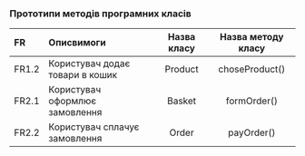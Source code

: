 ### Прототипи методів програмних класів
|FR|Описвимоги|Назва класу|Назва методу класу|
|:-|:-|:-:|:-:|
|FR1.2|Користувач додає товари в кошик|Product|choseProduct()|
|FR2.1|Користувач оформлює замовлення|Basket|formOrder()|
|FR2.2|Користувач сплачує замовлення|Order|payOrder()|
